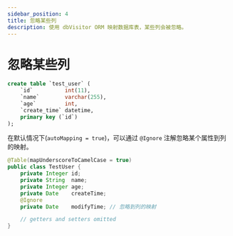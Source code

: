 ```yaml
---
sidebar_position: 4
title: 忽略某些列
description: 使用 dbVisitor ORM 映射数据库表，某些列会被忽略。
---
```


# 忽略某些列

```sql title='有如下表'
create table `test_user` (
    `id`          int(11),
    `name`        varchar(255),
    `age`         int,
    `create_time` datetime,
    primary key (`id`)
);
```

在默认情况下(`autoMapping = true`)，可以通过 `@Ignore` 注解忽略某个属性到列的映射。

```java {7}
@Table(mapUnderscoreToCamelCase = true)
public class TestUser {
    private Integer id;
    private String  name;
    private Integer age;
    private Date    createTime;
    @Ignore
    private Date    modifyTime; // 忽略到列的映射

    // getters and setters omitted
}
```